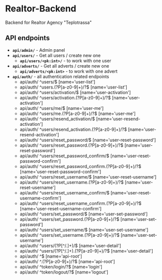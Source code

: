 # Realtor-Backend

Backend for Realtor Agency "Teplotrassa"

## API endpoints

- **`api/admin/`** - Admin panel
- **`api/users/`** - Get all users / create new one
  - **`api/users/<pk:int>/`** - to work with one user
- **`api/adverts/`** - Get all adverts / create new one
  - **`api/adverts/<pk:int>`** - to work with one advert
- **`api/auth/`** - all authentication related endpoints
  - api/auth/ ^users/$ [name='user-list']
  - api/auth/ ^users\.(?P<format>[a-z0-9]+)/?$ [name='user-list']
  - api/auth/ ^users/activation/$ [name='user-activation']
  - api/auth/ ^users/activation\.(?P<format>[a-z0-9]+)/?$ [name='user-activation']
  - api/auth/ ^users/me/$ [name='user-me']
  - api/auth/ ^users/me\.(?P<format>[a-z0-9]+)/?$ [name='user-me']
  - api/auth/ ^users/resend_activation/$ [name='user-resend-activation']
  - api/auth/ ^users/resend_activation\.(?P<format>[a-z0-9]+)/?$ [name='user-resend-activation']
  - api/auth/ ^users/reset_password/$ [name='user-reset-password']
  - api/auth/ ^users/reset_password\.(?P<format>[a-z0-9]+)/?$ [name='user-reset-password']
  - api/auth/ ^users/reset_password_confirm/$ [name='user-reset-password-confirm']
  - api/auth/ ^users/reset_password_confirm\.(?P<format>[a-z0-9]+)/?$ [name='user-reset-password-confirm']
  - api/auth/ ^users/reset_username/$ [name='user-reset-username']
  - api/auth/ ^users/reset_username\.(?P<format>[a-z0-9]+)/?$ [name='user-reset-username']
  - api/auth/ ^users/reset_username_confirm/$ [name='user-reset-username-confirm']
  - api/auth/ ^users/reset_username_confirm\.(?P<format>[a-z0-9]+)/?$ [name='user-reset-username-confirm']
  - api/auth/ ^users/set_password/$ [name='user-set-password']
  - api/auth/ ^users/set_password\.(?P<format>[a-z0-9]+)/?$ [name='user-set-password']
  - api/auth/ ^users/set_username/$ [name='user-set-username']
  - api/auth/ ^users/set_username\.(?P<format>[a-z0-9]+)/?$ [name='user-set-username']
  - api/auth/ ^users/(?P<id>[^/.]+)/$ [name='user-detail']
  - api/auth/ ^users/(?P<id>[^/.]+)\.(?P<format>[a-z0-9]+)/?$ [name='user-detail']
  - api/auth/ ^$ [name='api-root']
  - api/auth/ ^\.(?P<format>[a-z0-9]+)/?$ [name='api-root']
  - api/auth/ ^token/login/?$ [name='login']
  - api/auth/ ^token/logout/?$ [name='logout']
